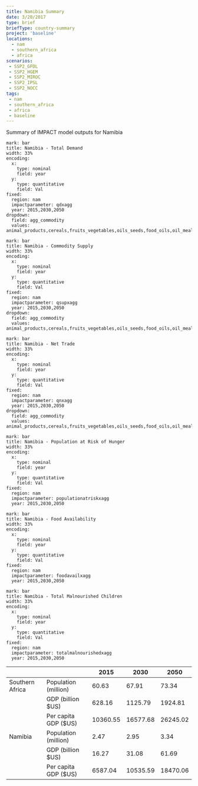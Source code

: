 ```yaml
---
title: Namibia Summary
date: 3/20/2017
type: brief
briefType: country-summary
project: 'baseline'
locations:
  - nam
  - southern_africa
  - africa
scenarios:
 - SSP2_GFDL
 - SSP2_HGEM
 - SSP2_MIROC
 - SSP2_IPSL
 - SSP2_NOCC
tags:
 - nam
 - southern_africa
 - africa
 - baseline
---
```

Summary of IMPACT model outputs for Namibia

```chart
mark: bar
title: Namibia - Total Demand
width: 33%
encoding:
  x:
    type: nominal
    field: year
  y:
    type: quantitative
    field: Val
fixed:
  region: nam
  impactparameter: qdxagg
  year: 2015,2030,2050
dropdown:
  field: agg_commodity
  values: animal_products,cereals,fruits_vegetables,oils_seeds,food_oils,oil_meals,other,pulses,roots_tubers,sugar
```

```chart
mark: bar
title: Namibia - Commodity Supply
width: 33%
encoding:
  x:
    type: nominal
    field: year
  y:
    type: quantitative
    field: Val
fixed:
  region: nam
  impactparameter: qsupxagg
  year: 2015,2030,2050
dropdown:
  field: agg_commodity
  values: animal_products,cereals,fruits_vegetables,oils_seeds,food_oils,oil_meals,other,pulses,roots_tubers,sugar
```

```chart
mark: bar
title: Namibia - Net Trade
width: 33%
encoding:
  x:
    type: nominal
    field: year
  y:
    type: quantitative
    field: Val
fixed:
  region: nam
  impactparameter: qnxagg
  year: 2015,2030,2050
dropdown:
  field: agg_commodity
  values: animal_products,cereals,fruits_vegetables,oils_seeds,food_oils,oil_meals,other,pulses,roots_tubers,sugar
```

```chart
mark: bar
title: Namibia - Population at Risk of Hunger
width: 33%
encoding:
  x:
    type: nominal
    field: year
  y:
    type: quantitative
    field: Val
fixed:
  region: nam
  impactparameter: populationatriskxagg
  year: 2015,2030,2050
```

```chart
mark: bar
title: Namibia - Food Availability
width: 33%
encoding:
  x:
    type: nominal
    field: year
  y:
    type: quantitative
    field: Val
fixed:
  region: nam
  impactparameter: foodavailxagg
  year: 2015,2030,2050
```

```chart
mark: bar
title: Namibia - Total Malnourished Children
width: 33%
encoding:
  x:
    type: nominal
    field: year
  y:
    type: quantitative
    field: Val
fixed:
  region: nam
  impactparameter: totalmalnourishedxagg
  year: 2015,2030,2050
```

|   |   | 2015 | 2030 | 2050 |
|---|---|---|---|---|
| Southern Africa | Population (million) | 60.63 | 67.91 | 73.34 |
|  | GDP (billion $US) | 628.16 | 1125.79 | 1924.81 |
|  | Per capita GDP ($US) | 10360.55 | 16577.68 | 26245.02 |
| Namibia | Population (million) | 2.47 | 2.95 | 3.34 |
|  | GDP (billion $US) | 16.27 | 31.08 | 61.69 |
|  | Per capita GDP ($US) | 6587.04| 10535.59| 18470.06|